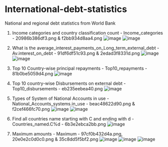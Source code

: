# International-debt-statistics
National and regional debt statistics from World Bank


1. Income categories and country classification count - Income_categories - 20986b386df3.png & f2bb934d8aa4.png
![image](https://user-images.githubusercontent.com/100042336/156570666-18de3f2e-798b-4695-ace1-20986b386df3.png)
![image](https://user-images.githubusercontent.com/100042336/156570710-1e6e6f7c-a278-4122-bf03-f2bb934d8aa4.png)

2. What is the average_interest_payments_on_Long_term_external_debt - Av.interest_on_debt - 91df6df51c93.png & 2edad3f8331d.png
![image](https://user-images.githubusercontent.com/100042336/156573377-9d496768-e53c-4ba1-a56d-91df6df51c93.png)
![image](https://user-images.githubusercontent.com/100042336/156573430-e936c2cc-efd2-4592-a471-2edad3f8331d.png)


3. Top 10 Country-wise principal repayments - Top10_repayments - 81b0be5059d4.png
![image](https://user-images.githubusercontent.com/100042336/156573565-1d2146c9-46e0-4146-a6a9-81b0be5059d4.png)


4. Top 10 country-wise Disbursements on external debt - Top10_disbursements - eb235eebea40.png
![image](https://user-images.githubusercontent.com/100042336/156573985-d72b84c0-fc3f-4955-bcdd-eb235eebea40.png)

5. Types of System of National Accounts in use - National_Accounts_systems.in_use - beac48622d90.png & f2cef466fc70.png
![image](https://user-images.githubusercontent.com/100042336/156574348-824a9f56-6eec-4b22-82b3-beac48622d90.png)
![image](https://user-images.githubusercontent.com/100042336/156574381-c271fbd3-b488-4fdd-b0b7-f2cef466fc70.png)

6. Find all countries name starting with C and ending with d - Countries_named.C%d - 6b3e2ebca2bb.png
![image](https://user-images.githubusercontent.com/100042336/156574932-5bcad3ab-f00d-45eb-81db-6b3e2ebca2bb.png)

7. Maximum amounts - Maximum - 97cf0b432d4a.png, 20e0e2c0d0c0.png & 35c8dd5f5bf2.png
![image](https://user-images.githubusercontent.com/100042336/156575151-94211d66-8b58-4667-bc3f-97cf0b432d4a.png)
![image](https://user-images.githubusercontent.com/100042336/156575179-922b3f97-cab6-47f5-acc1-20e0e2c0d0c0.png)
![image](https://user-images.githubusercontent.com/100042336/156575210-fe32a14e-b8fe-4c6d-b647-35c8dd5f5bf2.png)





